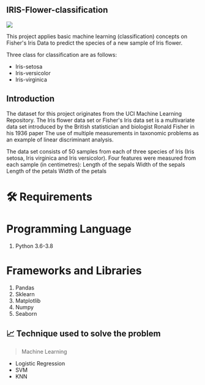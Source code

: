 
## IRIS-Flower-classification

<img src="https://miro.medium.com/max/875/1*7bnLKsChXq94QjtAiRn40w.png">

This project applies basic machine learning (classification) concepts on Fisher's Iris Data to predict the species of a new sample of Iris flower.

Three class for classification are as follows:

* Iris-setosa
* Iris-versicolor
* Iris-virginica

## Introduction

The dataset for this project originates from the UCI Machine Learning Repository. The Iris flower data set or Fisher's Iris data set is a multivariate data set introduced by the British statistician and biologist Ronald Fisher in his 1936 paper The use of multiple measurements in taxonomic problems as an example of linear discriminant analysis.

The data set consists of 50 samples from each of three species of Iris (Iris setosa, Iris virginica and Iris versicolor).
Four features were measured from each sample (in centimetres):
Length of the sepals
Width of the sepals
Length of the petals
Width of the petals

# 🛠️ Requirements

# Programming Language
  1. Python 3.6-3.8

# Frameworks and Libraries
1) Pandas
2) Sklearn
3) Matplotlib
4) Numpy
5) Seaborn

  <h2>📈 Technique used to solve the problem</h2>
  
  >   Machine Learning
  
  *   Logistic Regression
  *   SVM
  *   KNN
 
